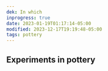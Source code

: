 ```yaml
---
dek: In which
inprogress: true
date: 2023-01-19T01:17:14-05:00
modified: 2023-12-17T19:19:48-05:00
tags: pottery
---
```


## Experiments in pottery